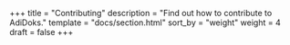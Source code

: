 +++
title = "Contributing"
description = "Find out how to contribute to AdiDoks."
template = "docs/section.html"
sort_by = "weight"
weight = 4
draft = false
+++

